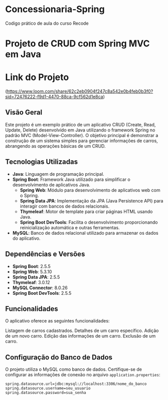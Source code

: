 # Concessionaria-Spring
Codigo prático de aula do curso Recode
# Projeto de CRUD com Spring MVC em Java
# Link do Projeto
(https://www.loom.com/share/62c2eb0904f247c8a542e0b4feb0b3f0?sid=72476222-f9d1-4470-88ca-9cf562d1e8ca)

## Visão Geral

Este projeto é um exemplo prático de um aplicativo CRUD (Create, Read, Update, Delete) desenvolvido em Java utilizando o framework Spring no padrão MVC (Model-View-Controller). O objetivo principal é demonstrar a construção de um sistema simples para gerenciar informações de carros, abrangendo as operações básicas de um CRUD.

## Tecnologias Utilizadas

- **Java**: Linguagem de programação principal.
- **Spring Boot**: Framework Java utilizado para simplificar o desenvolvimento de aplicativos Java.
  - **Spring Web**: Módulo para desenvolvimento de aplicativos web com o Spring.
  - **Spring Data JPA**: Implementação da JPA (Java Persistence API) para interagir com bancos de dados relacionais.
  - **Thymeleaf**: Motor de template para criar páginas HTML usando Java.
  - **Spring Boot DevTools**: Facilita o desenvolvimento proporcionando reinicialização automática e outras ferramentas.
- **MySQL**: Banco de dados relacional utilizado para armazenar os dados do aplicativo.

## Dependências e Versões

- **Spring Boot**: 2.5.5
- **Spring Web**: 5.3.10
- **Spring Data JPA**: 2.5.5
- **Thymeleaf**: 3.0.12
- **MySQL Connector**: 8.0.26
- **Spring Boot DevTools**: 2.5.5

## Funcionalidades
O aplicativo oferece as seguintes funcionalidades:

Listagem de carros cadastrados.
Detalhes de um carro específico.
Adição de um novo carro.
Edição das informações de um carro.
Exclusão de um carro.

## Configuração do Banco de Dados

O projeto utiliza o MySQL como banco de dados. Certifique-se de configurar as informações de conexão no arquivo `application.properties`:

```properties
spring.datasource.url=jdbc:mysql://localhost:3306/nome_do_banco
spring.datasource.username=seu_usuario
spring.datasource.password=sua_senha


